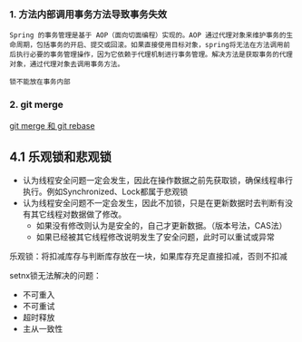 ### 1. 方法内部调用事务方法导致事务失效
    Spring 的事务管理是基于 AOP（面向切面编程）实现的。AOP 通过代理对象来维护事务的生命周期，包括事务的开启、提交或回滚。如果直接使用目标对象，spring将无法在方法调用前后执行必要的事务管理操作，因为它依赖于代理机制进行事务管理。解决方法是获取事务的代理对象，通过代理对象去调用事务方法。

    锁不能放在事务内部
### 2. git merge
[git merge 和 git rebase](https://www.nowcoder.com/discuss/353147477878579200?sourceSSR=search)

## 4.1 乐观锁和悲观锁
* 认为线程安全问题一定会发生，因此在操作数据之前先获取锁，确保线程串行执行。例如Synchronized、Lock都属于悲观锁
* 认为线程安全问题不一定会发生，因此不加锁，只是在更新数据时去判断有没有其它线程对数据做了修改。
    * 如果没有修改则认为是安全的，自己才更新数据。（版本号法，CAS法）
    * 如果已经被其它线程修改说明发生了安全问题，此时可以重试或异常
  
乐观锁：将扣减库存与判断库存放在一块，如果库存充足直接扣减，否则不扣减

setnx锁无法解决的问题：
* 不可重入
* 不可重试
* 超时释放
* 主从一致性
